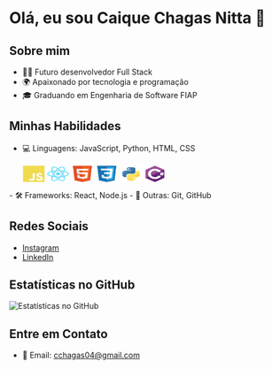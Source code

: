 # Olá, eu sou Caique Chagas Nitta 👋

## Sobre mim
- 👨‍💻 Futuro desenvolvedor Full Stack
- 🌍 Apaixonado por tecnologia e programação
- 🎓 Graduando em Engenharia de Software FIAP

## Minhas Habilidades
- 💻 Linguagens: JavaScript, Python, HTML, CSS
  <div style="display: inline_block"><br>
  <img align="center" alt="Caique-Js" height="30" width="40" src="https://raw.githubusercontent.com/devicons/devicon/master/icons/javascript/javascript-plain.svg">
  <img align="center" alt="Caique-React" height="30" width="40" src="https://raw.githubusercontent.com/devicons/devicon/master/icons/react/react-original.svg">
  <img align="center" alt="Caique-HTML" height="30" width="40" src="https://raw.githubusercontent.com/devicons/devicon/master/icons/html5/html5-original.svg">
  <img align="center" alt="Caique-CSS" height="30" width="40" src="https://raw.githubusercontent.com/devicons/devicon/master/icons/css3/css3-original.svg">
  <img align="center" alt="Caique-Python" height="30" width="40" src="https://raw.githubusercontent.com/devicons/devicon/master/icons/python/python-original.svg">
  <img align="center" alt="Caique-Csharp" height="30" width="40" src="https://raw.githubusercontent.com/devicons/devicon/master/icons/csharp/csharp-original.svg">

</div>
- 🛠️ Frameworks: React, Node.js
- 🚀 Outras: Git, GitHub

## Redes Sociais
- [Instagram](https://www.instagram.com/caique.chagas_/)
- [LinkedIn](https://www.linkedin.com/in/caique-chagas-nitta-54500b249)


## Estatísticas no GitHub
![Estatísticas no GitHub](https://github-readme-stats.vercel.app/api?username=CaiqueCN04&show_icons=true)

## Entre em Contato
- 📧 Email: cchagas04@gmail.com

